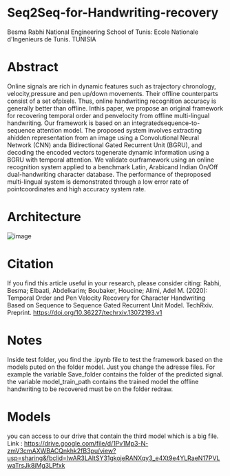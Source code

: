 # Seq2Seq-for-Handwriting-recovery

Besma Rabhi National Engineering School of Tunis: Ecole Nationale d'Ingenieurs de Tunis. TUNISIA
# Abstract
Online signals are rich in dynamic features such as trajectory chronology, velocity,pressure and pen up/down movements. Their offline counterparts consist of a set ofpixels. Thus, online handwriting recognition accuracy is generally better than offline. Inthis paper, we propose an original framework for recovering temporal order and penvelocity from offline multi-lingual handwriting. Our framework is based on an integratedsequence-to-sequence attention model. The proposed system involves extracting ahidden representation from an image using a Convolutional Neural Network (CNN) anda Bidirectional Gated Recurrent Unit (BGRU), and decoding the encoded vectors togenerate dynamic information using a BGRU with temporal attention. We validate ourframework using an online recognition system applied to a benchmark Latin, Arabicand Indian On/Off dual-handwriting character database. The performance of theproposed multi-lingual system is demonstrated through a low error rate of pointcoordinates and high accuracy system rate.
# Architecture
![image](https://user-images.githubusercontent.com/23113833/119678842-c60ab000-be37-11eb-953c-f720fccd8e87.png)

# Citation

If you find this article useful in your research, please consider citing:
Rabhi, Besma; Elbaati, Abdelkarim; Boubaker, Houcine; Alimi, Adel M. (2020): Temporal Order and Pen Velocity Recovery for Character Handwriting Based on Sequence to Sequence Gated Recurrent Unit Model. TechRxiv. Preprint. https://doi.org/10.36227/techrxiv.13072193.v1 

# Notes
Inside test folder, you find the .ipynb file to test the framework based on the models puted on the folder model.
Just you change the adresse files. For example the variable Save_folder contains the folder of the predicted signal.
the variable model_train_path contains the trained model
the offline handwriting to be recovered must be on the folder redraw.

# Models
you can access to our drive that contain the third model which is a big file.
Link : https://drive.google.com/file/d/1Pv1Mp3-N-zmV3cmAXWBACQnkhk2fB3pu/view?usp=sharing&fbclid=IwAR3LAltSY31gkojeRANXqy3_e4Xt9e4YLRaeN17PVLwaTrsJk8jMg3LPfxk
